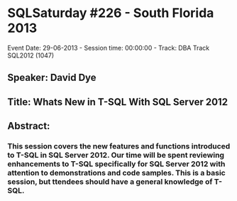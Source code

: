 # SQLSaturday #226 - South Florida 2013
Event Date: 29-06-2013 - Session time: 00:00:00 - Track: DBA Track SQL2012 (1047)
## Speaker: David Dye
## Title: Whats New in T-SQL With SQL Server 2012
## Abstract:
### This session covers the new features and functions introduced to T-SQL in SQL Server 2012.  Our time will be spent reviewing enhancements to T-SQL specifically for SQL Server 2012 with attention to demonstrations and code samples.  This is a basic session, but ttendees should have a general knowledge of T-SQL.
